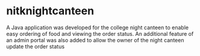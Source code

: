 # nitknightcanteen
A Java application was developed for the college night canteen to enable easy ordering of food and viewing the order status. An additional feature of an admin portal was also added to allow the owner of the night canteen update the order status
